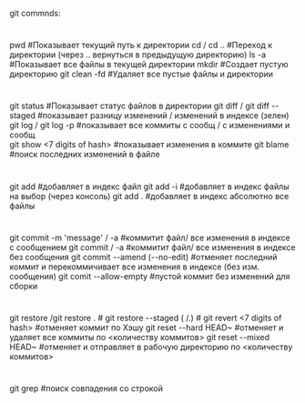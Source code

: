 git commnds:
#
pwd						#Показывает текущий путь к директории
cd	/ cd ..					#Переход к директории (через .. вернуться в предыдущую директорию)
ls -a						#Показывает все файлы в текущей директории
mkdir                                           #Создает пустую директорию
git clean -fd                                   #Удаляет все пустые файлы и директории
#
git status					#Показывает статус файлов в директории
git diff / git diff --staged			#показывает разницу изменений / изменений в индексе (зелен)
git log  / git log -p				#показывает все коммиты с сообщ / с изменениями и сообщ 	
git show <7 digits of hash>			#показывает изменения в коммите 
git blame <FILENAME>				#поиск последних изменений в файле 
#
git add <FILENAME> 				#добавляет в индекс файл
git add -i 					#добавляет в индекс файлы на выбор (через консоль)
git add .					#добавляет в индекс абсолютно все файлы
#
git commit -m 'message' <FILENAME> / -a		#коммитит файл/ все изменения в индексе с сообщением
git commit <FILENAME> / -a			#коммитит файл/ все изменения в индексе без сообщения
git commit --amend (--no-edit)				#отменяет последний коммит и перекоммичивает все изменения в индексе (без изм. сообщения)
git comit --allow-empty				#пустой коммит без изменений для сборки
#
git restore <FILENAME> /git restore .		#
git restore --staged (<FILENAME> /.)		#
git revert <7 digits of hash>			#отменяет коммит по Хэшу
git reset --hard HEAD~<numbers of commits>	#отменяет и удаляет все коммиты по <количеству коммитов>
git reset --mixed HEAD~<numbers of commits>	#отменяет и отправляет в рабочую директорию по <количеству коммитов>
#
git grep <anything>				#поиск совпадения со строкой
#
